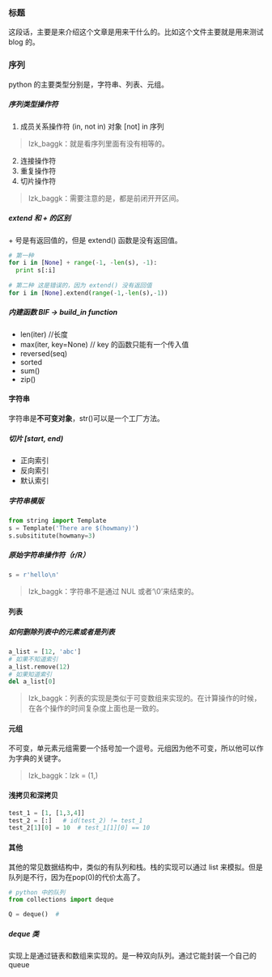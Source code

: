 ### 标题

​		这段话，主要是来介绍这个文章是用来干什么的。比如这个文件主要就是用来测试 blog 的。

### 序列

python 的主要类型分别是，字符串、列表、元组。

##### 序列类型操作符  

1. 成员关系操作符 (in, not in) 对象 [not] in 序列

> lzk_baggk：就是看序列里面有没有相等的。

2. 连接操作符
3. 重复操作符
4. 切片操作符

> lzk_baggk：需要注意的是，都是前闭开开区间。

##### extend 和 + 的区别

\+ 号是有返回值的，但是 extend() 函数是没有返回值。

```python
# 第一种
for i in [None] + range(-1, -len(s), -1):
  print s[:i]
  
# 第二种 这是错误的，因为 extend() 没有返回值
for i in [None].extend(range(-1,-len(s),-1))
```



##### 内建函数 BIF -> build_in function

+ len(iter) //长度
+ max(iter, key=None)  // key 的函数只能有一个传入值
+ reversed(seq)
+ sorted
+ sum()
+ zip()



#### 字符串

字符串是**不可变对象**，str()可以是一个工厂方法。

##### 切片 [start, end)

+ 正向索引
+ 反向索引
+ 默认索引

##### 字符串模版

```python
from string import Template
s = Template('There are $(howmany)')
s.subsititute(howmany=3)
```

##### 原始字符串操作符（r/R）

```python
s = r'hello\n'
```

> lzk_baggk：字符串不是通过 NUL 或者‘\0’来结束的。

#### 列表

##### 如何删除列表中的元素或者是列表

```python
a_list = [12, 'abc']
# 如果不知道索引
a_list.remove(12)
# 如果知道索引
del a_list[0]
```

> lzk_baggk：列表的实现是类似于可变数组来实现的。在计算操作的时候，在各个操作的时间复杂度上面也是一致的。

#### 元组

不可变，单元素元组需要一个括号加一个逗号。元组因为他不可变，所以他可以作为字典的关键字。

> lzk_baggk：lzk = (1,)

#### 浅拷贝和深拷贝

```python
test_1 = [1, [1,3,4]]
test_2 = [:]   # id(test_2) != test_1
test_2[1][0] = 10  # test_1[1][0] == 10
```

#### 其他

其他的常见数据结构中，类似的有队列和栈。栈的实现可以通过 list 来模拟。但是队列是不行，因为在pop(0)的代价太高了。

```python
# python 中的队列
from collections import deque

Q = deque()  # 
```



##### deque 类

 实现上是通过链表和数组来实现的。是一种双向队列。通过它能封装一个自己的 queue